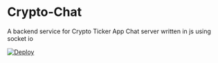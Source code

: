 # Crypto-Chat
A backend service for Crypto Ticker App 
Chat server written in js using socket io

[![Deploy](https://www.herokucdn.com/deploy/button.png)](https://heroku.com/deploy?template=https://github.com/95subodh/CryptoChat.git)
